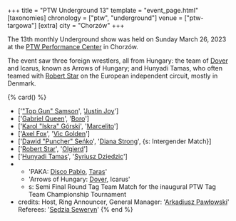 +++
title = "PTW Underground 13"
template = "event_page.html"
[taxonomies]
chronology = ["ptw", "underground"]
venue = ["ptw-targowa"]
[extra]
city = "Chorzów"
+++

The 13th monthly Underground show was held on Sunday March 26, 2023 at the [PTW Performance Center](@/v/ptw-targowa.md) in Chorzów.

The event saw three foreign wrestlers, all from Hungary: the team of [Dover](@/w/dover.md) and Icarus, known as Arrows of Hungary; and Hunyadi Tamas,
who often teamed with [Robert Star](@/w/robert-star.md) on the European independent circuit, mostly in Denmark.

{% card() %}
- ['["Top Gun" Samson](@/w/samson.md)', '[Justin Joy](@/w/justin-joy.md)']
- ['[Gabriel Queen](@/w/gabriel-queen.md)', '[Boro](@/w/boro.md)']
- ['[Karol "Iskra" Górski](@/w/iskra.md)', '[Marcelito](@/w/marcelito.md)']
- ['[Axel Fox](@/w/axel-fox.md)', '[Vic Golden](@/w/vic-golden.md)']
- ['[Dawid "Puncher" Seńko](@/w/puncher.md)', '[Diana Strong](@/w/diana-strong.md)',
  {s: Intergender Match}]
- ['[Robert Star](@/w/robert-star.md)', '[Olgierd](@/w/olgierd.md)']
- ['[Hunyadi Tamas](@/w/hunyadi-tamas.md)', '[Syriusz Dziedzic](@/w/dziedzic.md)']
- - 'PAKA: [Disco Pablo](@/w/disco-pablo.md), [Taras](@/w/taras.md)'
  - 'Arrows of Hungary: [Dover](@/w/dover.md), Icarus'
  - s: Semi Final Round Tag Team Match for the inaugural PTW Tag Team Championship
      Tournament
- credits:
    Host, Ring Announcer, General Manager: '[Arkadiusz Pawłowski](@/w/pan-pawlowski.md)'
    Referees: '[Sędzia Seweryn](@/w/sedzia-seweryn.md)'
{% end %}
